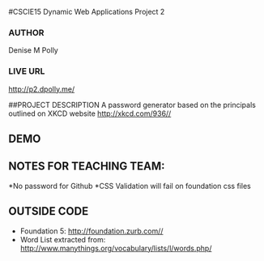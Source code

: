 #CSCIE15 Dynamic Web Applications Project 2

### AUTHOR  
Denise M Polly   
### LIVE URL  
<http://p2.dpolly.me/>     
         

##PROJECT DESCRIPTION
A password generator based on the principals outlined on XKCD website <http://xkcd.com/936//>

## DEMO

## NOTES FOR TEACHING TEAM:
 *No password for Github
 *CSS Validation will fail on foundation css files

## OUTSIDE CODE
* Foundation 5: <http://foundation.zurb.com//>
* Word List extracted from: <http://www.manythings.org/vocabulary/lists/l/words.php/>


